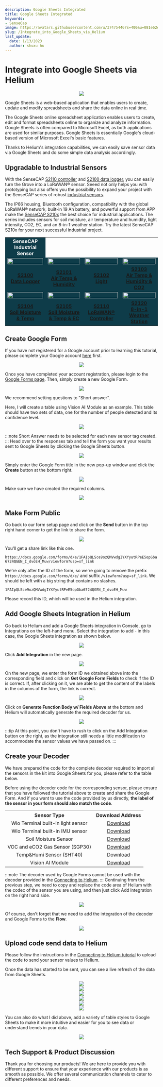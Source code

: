 ```yaml
---
description: Google Sheets Integrated
title: Google Sheets Integrated
keywords:
- SenseCap
image: https://avatars.githubusercontent.com/u/37475446?s=400&u=081e62d37acfd56fd814a8106ae50f5497f6aafe&v=4
slug: /Integrate_into_Google_Sheets_via_Helium
last_update:
  date: 1/13/2023
  author: shuxu hu
---
```

# Integrate into Google Sheets via Helium

<div align="center"><img width={800} src="https://files.seeedstudio.com/wiki/K1100/83.jpg" /></div>

Google Sheets is a web-based application that enables users to create, update and modify spreadsheets and share the data online in real time.

The Google Sheets online spreadsheet application enables users to create, edit and format spreadsheets online to organize and analyze information. Google Sheets is often compared to Microsoft Excel, as both applications are used for similar purposes. Google Sheets is essentially Google's cloud-based version of Microsoft Excel's basic features.

Thanks to Helium's integration capabilities, we can easily save sensor data via Google Sheets and do some simple data analysis accordingly.

## Upgradable to Industrial Sensors

With the SenseCAP [S2110 controller](https://www.seeedstudio.com/SenseCAP-XIAO-LoRaWAN-Controller-p-5474.html) and [S2100 data logger](https://www.seeedstudio.com/SenseCAP-S2100-LoRaWAN-Data-Logger-p-5361.html), you can easily turn the Grove into a LoRaWAN® sensor. Seeed not only helps you with prototyping but also offers you the possibility to expand your project with the SenseCAP series of robust [industrial sensors](https://www.seeedstudio.com/catalogsearch/result/?q=sensecap&categories=SenseCAP&application=Temperature%2FHumidity~Soil~Gas~Light~Weather~Water~Automation~Positioning~Machine%20Learning~Voice%20Recognition&compatibility=SenseCAP).

The IP66 housing, Bluetooth configuration, compatibility with the global LoRaWAN® network, built-in 19 Ah battery, and powerful support from APP make the [SenseCAP S210x](https://www.seeedstudio.com/catalogsearch/result/?q=S21&categories=SenseCAP~LoRaWAN%20Device&product_module=Device) the best choice for industrial applications. The series includes sensors for soil moisture, air temperature and humidity, light intensity, CO2, EC, and an 8-in-1 weather station. Try the latest SenseCAP S210x for your next successful industrial project.

<table style={{marginLeft: 'auto', marginRight: 'auto'}}>
  <tbody><tr><td colSpan={4} bgcolor="#0e3c49" align="center"><font color="white" size={4}><strong>SenseCAP Industrial Sensor</strong></font></td>
    </tr>
    <tr>
      <td bgcolor="#0e3c49"><a href="https://www.seeedstudio.com/SenseCAP-S2100-LoRaWAN-Data-Logger-p-5361.html" target="_blank" /><div align="center"><a href="https://www.seeedstudio.com/SenseCAP-S2100-LoRaWAN-Data-Logger-p-5361.html" target="_blank"><img width="100%" src="https://files.seeedstudio.com/wiki/K1100_overview/2/S2100.png" /></a></div>
      </td>
      <td bgcolor="#0e3c49"><a href="https://www.seeedstudio.com/SenseCAP-S2101-LoRaWAN-Air-Temperature-and-Humidity-Sensor-p-5354.html" target="_blank" /><div align="center"><a href="https://www.seeedstudio.com/SenseCAP-S2101-LoRaWAN-Air-Temperature-and-Humidity-Sensor-p-5354.html" target="_blank"><img width="100%" src="https://files.seeedstudio.com/wiki/K1100_overview/2/S2101&S2103.png" /></a></div>
      </td>
      <td bgcolor="#0e3c49"><a href="https://www.seeedstudio.com/SenseCAP-S2102-LoRaWAN-Light-Intensity-Sensor-p-5355.html" target="_blank" /><div align="center"><a href="https://www.seeedstudio.com/SenseCAP-S2102-LoRaWAN-Light-Intensity-Sensor-p-5355.html" target="_blank"><img width="100%" src="https://files.seeedstudio.com/wiki/K1100_overview/2/S2102.png" /></a></div>
      </td>
      <td bgcolor="#0e3c49"><a href="https://www.seeedstudio.com/SenseCAP-S2103-LoRaWAN-CO2-Temperature-and-Humidity-Sensor-p-5356.html" target="_blank" /><div align="center"><a href="https://www.seeedstudio.com/SenseCAP-S2103-LoRaWAN-CO2-Temperature-and-Humidity-Sensor-p-5356.html" target="_blank"><img width="100%" src="https://files.seeedstudio.com/wiki/K1100_overview/2/S2101&S2103.png" /></a></div>
      </td>
    </tr>
    <tr>
      <td bgcolor="#0e3c49" align="center"><a href="https://www.seeedstudio.com/SenseCAP-S2100-LoRaWAN-Data-Logger-p-5361.html" target="_blank"><strong>S2100 <br /> Data Logger</strong></a></td>
      <td bgcolor="#0e3c49" align="center"><a href="https://www.seeedstudio.com/SenseCAP-S2101-LoRaWAN-Air-Temperature-and-Humidity-Sensor-p-5354.html" target="_blank"><strong>S2101 <br /> Air Temp &amp; Humidity</strong></a></td>
      <td bgcolor="#0e3c49" align="center"><a href="https://www.seeedstudio.com/SenseCAP-S2102-LoRaWAN-Light-Intensity-Sensor-p-5355.html" target="_blank"><strong>S2102 <br /> Light</strong></a></td>
      <td bgcolor="#0e3c49" align="center"><a href="https://www.seeedstudio.com/SenseCAP-S2103-LoRaWAN-CO2-Temperature-and-Humidity-Sensor-p-5356.html" target="_blank"><strong>S2103 <br /> Air Temp &amp; Humidity &amp; CO2</strong></a></td>
    </tr>
    <tr>
      <td bgcolor="#0e3c49"><a href="https://www.seeedstudio.com/SenseCAP-S2104-LoRaWAN-Soil-Temperature-and-Moisture-Sensor-p-5357.html" target="_blank" /><div align="center"><a href="https://www.seeedstudio.com/SenseCAP-S2104-LoRaWAN-Soil-Temperature-and-Moisture-Sensor-p-5357.html" target="_blank"><img width="100%" src="https://files.seeedstudio.com/wiki/K1100_overview/2/S2104.png" /></a></div>
      </td>
      <td bgcolor="#0e3c49"><a href="https://www.seeedstudio.com/SenseCAP-S2105-LoRaWAN-Soil-Temperature-Moisture-and-EC-Sensor-p-5358.html" target="_blank" /><div align="center"><a href="https://www.seeedstudio.com/SenseCAP-S2105-LoRaWAN-Soil-Temperature-Moisture-and-EC-Sensor-p-5358.html" target="_blank"><img width="100%" src="https://files.seeedstudio.com/wiki/K1100_overview/2/S2105.png" /></a></div>
      </td>
      <td bgcolor="#0e3c49"><a href="https://www.seeedstudio.com/SenseCAP-XIAO-LoRaWAN-Controller-p-5474.html" target="_blank" /><div align="center"><a href="https://www.seeedstudio.com/SenseCAP-XIAO-LoRaWAN-Controller-p-5474.html" target="_blank"><img width="100%" src="https://files.seeedstudio.com/wiki/K1100_overview/2/S2110.png" /></a></div>
      </td>
      <td bgcolor="#0e3c49"><a href="https://www.seeedstudio.com/sensecap-s2120-lorawan-8-in-1-weather-sensor-p-5436.html" target="_blank" /><div align="center"><a href="https://www.seeedstudio.com/sensecap-s2120-lorawan-8-in-1-weather-sensor-p-5436.html" target="_blank"><img width="100%" src="https://files.seeedstudio.com/wiki/K1100_overview/2/S2120.png" /></a></div>
      </td>
    </tr>
    <tr>
      <td bgcolor="#0e3c49" align="center"><a href="https://www.seeedstudio.com/SenseCAP-S2104-LoRaWAN-Soil-Temperature-and-Moisture-Sensor-p-5357.html" target="_blank"><strong>S2104 <br /> Soil Moisture &amp; Temp</strong></a></td>
      <td bgcolor="#0e3c49" align="center"><a href="https://www.seeedstudio.com/SenseCAP-S2105-LoRaWAN-Soil-Temperature-Moisture-and-EC-Sensor-p-5358.html" target="_blank"><strong>S2105 <br /> Soil Moisture &amp; Temp &amp; EC</strong></a></td>
      <td bgcolor="#0e3c49" align="center"><a href="https://www.seeedstudio.com/SenseCAP-XIAO-LoRaWAN-Controller-p-5474.html" target="_blank"><strong>S2110 <br /> LoRaWAN® Controller</strong></a></td>
      <td bgcolor="#0e3c49" align="center"><a href="https://www.seeedstudio.com/sensecap-s2120-lorawan-8-in-1-weather-sensor-p-5436.html" target="_blank"><strong>S2120 <br /> 8-in-1 Weather Station</strong></a></td>
    </tr>
  </tbody></table>

## Create Google Form

If you have not registered for a Google account prior to learning this tutorial, please complete your Google account [here](https://accounts.google.com/signup/v2/webcreateaccount?biz=false&flowName=GlifWebSignIn&flowEntry=SignUp&hl=en-GB) first.

<div align="center"><img width={800} src="https://files.seeedstudio.com/wiki/K1100/67.png" /></div>

Once you have completed your account registration, please login to the [Google Forms page](https://docs.google.com/forms/u/0/). Then, simply create a new Google Form.

<div align="center"><img width={800} src="https://files.seeedstudio.com/wiki/K1100/68.png" /></div>

We recommend setting questions to "Short answer".

Here, I will create a table using Vision AI Module as an example. This table should have two sets of data, one for the number of people detected and its confidence level.

<div align="center"><img width={700} src="https://files.seeedstudio.com/wiki/K1100/69.png" /></div>

:::note
    Short Answer needs to be selected for each new sensor tag created.
:::
Head over to the responses tab and tell the form you want your results sent to Google Sheets by clicking the Google Sheets button.

<div align="center"><img width={700} src="https://files.seeedstudio.com/wiki/K1100/70.png" /></div>

Simply enter the Google Form title in the new pop-up window and click the **Create** button at the bottom right.

<div align="center"><img width={600} src="https://files.seeedstudio.com/wiki/K1100/71.png" /></div>

Make sure we have created the required columns.

<div align="center"><img width={800} src="https://files.seeedstudio.com/wiki/K1100/72.png" /></div>

## Make Form Public

Go back to our form setup page and click on the **Send** button in the top right hand corner to get the link to share the form.

<div align="center"><img width={800} src="https://files.seeedstudio.com/wiki/K1100/73.png" /></div>

You'll get a share link like this one.

`https://docs.google.com/forms/d/e/1FAIpQLSce9ozQMVwdgIYXYyutRPeE5opGba6724QGEN_I_dvoEH_Muw/viewform?usp=sf_link`

We're only after the ID of the form, so we're going to remove the prefix `https://docs.google.com/forms/d/e/` and suffix `/viewform?usp=sf_link`. We should be left with a big string that contains no slashes.

`1FAIpQLSce9ozQMVwdgIYXYyutRPeE5opGba6724QGEN_I_dvoEH_Muw`

Please record this ID, which will be used in the Helium integration.

## Add Google Sheets Integration in Helium

Go back to Helium and add a Google Sheets integration in Console, go to Integrations on the left-hand menu. Select the integration to add - in this case, the Google Sheets integration as shown below.

<div align="center"><img width={800} src="https://files.seeedstudio.com/wiki/K1100/74.png" /></div>

Click **Add Integration** in the new page.

<div align="center"><img width={700} src="https://files.seeedstudio.com/wiki/K1100/75.png" /></div>

On the new page, we enter the form ID we obtained above into the corresponding field and click on **Get Google Form Fields** to check if the ID is correct. If, after clicking on it, we are able to get the content of the labels in the columns of the form, the link is correct.

<div align="center"><img width={800} src="https://files.seeedstudio.com/wiki/K1100/76.png" /></div>

Click on **Generate Function Body w/ Fields Above** at the bottom and Helium will automatically generate the required decoder for us.

<div align="center"><img width={800} src="https://files.seeedstudio.com/wiki/K1100/77.png" /></div>

:::tip
At this point, you don't have to rush to click on the Add Integration button on the right, as the integration still needs a little modification to accommodate the sensor values we have passed on.
:::

## Create your Decoder

We have prepared the code for the complete decoder required to import all the sensors in the kit into Google Sheets for you, please refer to the table below.

Before using the decoder code for the corresponding sensor, please ensure that you have followed the tutorial above to create and share the Google Form. And if you want to use the code provided by us directly, **the label of the sensor in your form should also match the code**.

<table align="center">
  <tbody><tr>
      <th>Sensor Type</th>
      <th>Download Address</th>
    </tr>
    <tr>
      <td align="center">Wio Terminal built-in light sensor</td>
      <td align="center"><a href="https://github.com/limengdu/Seeed-Studio-LoRaWAN-Dev-Kit/blob/main/Google-sheets-decoder/light.js">Download</a></td>
    </tr>
    <tr>
      <td align="center">Wio Terminal built-in IMU sensor</td>
      <td align="center"><a href="https://github.com/limengdu/Seeed-Studio-LoRaWAN-Dev-Kit/blob/main/Google-sheets-decoder/IMU.js">Download</a></td>
    </tr>
    <tr>
      <td align="center">Soil Moisture Sensor</td>
      <td align="center"><a href="https://github.com/limengdu/Seeed-Studio-LoRaWAN-Dev-Kit/blob/main/decoder/soil-moisture-data-decoder.js">Download</a></td>
    </tr>
    <tr>
      <td align="center">VOC and eCO2 Gas Sensor (SGP30)</td>
      <td align="center"><a href="https://github.com/limengdu/Seeed-Studio-LoRaWAN-Dev-Kit/blob/main/Google-sheets-decoder/sgp30.js">Download</a></td>
    </tr>
    <tr>
      <td align="center">Temp&amp;Humi Sensor (SHT40)</td>
      <td align="center"><a href="https://github.com/limengdu/Seeed-Studio-LoRaWAN-Dev-Kit/blob/main/Google-sheets-decoder/sht40.js">Download</a></td>
    </tr>
    <tr>
      <td align="center">Vision AI Module</td>
      <td align="center"><a href="https://github.com/limengdu/Seeed-Studio-LoRaWAN-Dev-Kit/blob/main/Google-sheets-decoder/visionai.js">Download</a></td>
    </tr>
  </tbody></table>

:::note
The decoder used by Google Forms cannot be used with the decoder provided in the [Connecting to Helium](https://wiki.seeedstudio.com/Connecting-to-Helium/#write-decoders-function-for-different-sensors).
:::
Continuing from the previous step, we need to copy and replace the code area of Helium with the codec of the sensor you are using, and then just click Add Integration on the right hand side.

<div align="center"><img width={800} src="https://files.seeedstudio.com/wiki/K1100/78.png" /></div>

Of course, don't forget that we need to add the integration of the decoder and Google Forms to the **Flow**.

<div align="center"><img width={800} src="https://files.seeedstudio.com/wiki/K1100/79.png" /></div>

## Upload code send data to Helium

Please follow the instructions in the [Connecting to Helium tutorial](https://wiki.seeedstudio.com/Connecting-to-Helium/#upload-code-send-data-to-helium) to upload the code to send your sensor values to Helium.

Once the data has started to be sent, you can see a live refresh of the data from Google Sheets.

<div align="center"><img width={800} src="https://files.seeedstudio.com/wiki/K1100/81.png" /></div>

<div align="center"><img width={800} src="https://files.seeedstudio.com/wiki/K1100/84.png" /></div>

<div align="center"><img width={800} src="https://files.seeedstudio.com/wiki/K1100/85.png" /></div>

<div align="center"><img width={800} src="https://files.seeedstudio.com/wiki/K1100/86.png" /></div>

<div align="center"><img width={800} src="https://files.seeedstudio.com/wiki/K1100/87.png" /></div>

<div align="center"><img width={800} src="https://files.seeedstudio.com/wiki/K1100/88.png" /></div>

You can also do what I did above, add a variety of table styles to Google Sheets to make it more intuitive and easier for you to see data or understand trends in your data.

<div align="center"><img width={500} src="https://files.seeedstudio.com/wiki/K1100/80.png" /></div>

## Tech Support & Product Discussion

Thank you for choosing our products! We are here to provide you with different support to ensure that your experience with our products is as smooth as possible. We offer several communication channels to cater to different preferences and needs.

<div class="button_tech_support_container">
<a href="https://forum.seeedstudio.com/" class="button_forum"></a> 
<a href="https://www.seeedstudio.com/contacts" class="button_email"></a>
</div>

<div class="button_tech_support_container">
<a href="https://discord.gg/eWkprNDMU7" class="button_discord"></a> 
<a href="https://github.com/Seeed-Studio/wiki-documents/discussions/69" class="button_discussion"></a>
</div>
